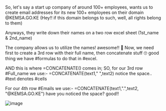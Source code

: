 So, let's say a start up company of around 100+ employees, wants us to create email addresses for its new 100+ employees on their domain @KEMSA.GO.KE (Hey!! if this domain belongs to such, well, all rights belong to them)

Anyways, they write down their names on a two row excel sheet (1st_name & 2nd_name)

The company allows us to utilize the names! awesome!! 💪
Now, we need first to create a 3rd row with their full name, then concatenate stuff 🙄 good thing we have #formulas to do that in #excel.

AND this is where =CONCATENATE() comes in;
SO, for our 3rd row #Full_name we use:-
=CONCATENATE(text1," ",text2) notice the space.. #text denotes #cells

For our 4th row #Emails we use:-
=CONCATENATE(text1,".",text2, "@KEMSA.GO.KE") have you noticed the space? good!!

![image](https://user-images.githubusercontent.com/25104443/212529783-2f1ec21f-7b5b-4658-adca-211e0bd8a79c.png)
